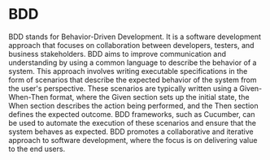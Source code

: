 # BDD

BDD stands for Behavior-Driven Development. It is a software development approach that focuses on collaboration between developers, testers, and business stakeholders. BDD aims to improve communication and understanding by using a common language to describe the behavior of a system. This approach involves writing executable specifications in the form of scenarios that describe the expected behavior of the system from the user's perspective. These scenarios are typically written using a Given-When-Then format, where the Given section sets up the initial state, the When section describes the action being performed, and the Then section defines the expected outcome. BDD frameworks, such as Cucumber, can be used to automate the execution of these scenarios and ensure that the system behaves as expected. BDD promotes a collaborative and iterative approach to software development, where the focus is on delivering value to the end users.
